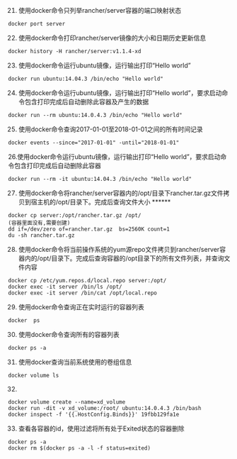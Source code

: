 21. 使用docker命令只列举rancher/server容器的端口映射状态

```
docker port server
```

22. 使用docker命令打印rancher/server镜像的大小和日期历史更新信息

```
docker history -H rancher/server:v1.1.4-xd
```

23. 使用docker命令运行ubuntu镜像，运行输出打印“Hello world”

```
docker run ubuntu:14.04.3 /bin/echo "Hello world"
```

24. 使用docker命令运行ubuntu镜像，运行输出打印“Hello world”，要求启动命令包含打印完成后自动删除此容器及产生的数据

```
docker run --rm ubuntu:14.0.4.3 /bin/echo "Hello world"
```

25. 使用docker命令查询2017-01-01至2018-01-01之间的所有时间记录

```
docker events --since="2017-01-01" -until="2018-01-01"
```

26.使用docker命令运行ubuntu镜像，运行输出打印“Hello world”，要求启动命令包含打印完成后自动删除此容器

```
docker run --rm -it ubuntu:14.04.3 /bin/echo "Hello world"
```

27. 使用docker命令将rancher/server容器内的/opt/目录下rancher.tar.gz文件拷贝到宿主机的/opt/目录下。完成后查询文件大小      ******

```
docker cp server:/opt/rancher.tar.gz /opt/
(容器里面没有,需要创建)
dd if=/dev/zero of=rancher.tar.gz  bs=2560K count=1
du -sh rancher.tar.gz 
```

28. 使用docker命令将当前操作系统的yum源repo文件拷贝到rancher/server容器内的/opt/目录下。完成后查询容器的/opt目录下的所有文件列表，并查询文件内容

````
docker cp /etc/yum.repos.d/local.repo server:/opt/
docker exec -it server /bin/ls /opt/
docker exec -it server /bin/cat /opt/local.repo
````

29. 使用docker命令查询正在实时运行的容器列表

```
docker  ps
```

30. 使用docker命令查询所有的容器列表

```
docker ps -a
```

31. 使用docker查询当前系统使用的卷组信息

```bash
docker volume ls
```

32.

```
docker volume create --name=xd_volume 
docker run -dit -v xd_volume:/root/ ubuntu:14.0.4.3 /bin/bash
docker inspect -f '{{.HostConfig.Binds}}' 19fbb129fa1e
```

33. 查看各容器的id，使用过滤将所有处于Exited状态的容器删除

```
docker ps -a
docker rm $(docker ps -a -l -f status=exited)
```



